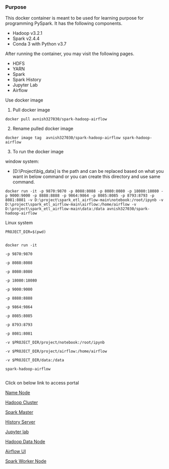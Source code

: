 

<div class="styles__repoDescription___d_zn4"><h3>Purpose</h3>
<p>This docker container is meant to be used for learning purpose for programming PySpark. It has the following components.</p>
<ul>
<li>Hadoop v3.2.1</li>
<li>Spark v2.4.4</li>
<li>Conda 3 with Python v3.7</li>
</ul>
<p>After running the container, you may visit the following pages.</p>
<ul>
<li>HDFS</li>
<li>YARN</li>
<li>Spark</li>
<li>Spark History</li>
<li>Jupyter Lab</li>
<li>Airflow</li>
</ul>
<p>Use docker image</p>
<ol>
<li>Pull docker image</li>
</ol>
<pre><code>docker pull avnish327030/spark-hadoop-airflow
</code></pre>
<ol start="2">
<li>Rename pulled docker image</li>
</ol>
<pre><code>docker image tag  avnish327030/spark-hadoop-airflow spark-hadoop-airflow
</code></pre>
<ol start="3">
<li>To run the docker image</li>
</ol>
<p>window system:</p>
<ul>
<li>[D:\Project\big_data] is the path and can be replaced based on what you want in below command or you can create this directory and use same command.</li>
</ul>
<pre><code>docker run -it -p 9870:9870 -p 8088:8088 -p 8080:8080 -p 18080:18080 -p 9000:9000 -p 8888:8888 -p 9864:9864 -p 8085:8085 -p 8793:8793 -p 8081:8081 -v D:\project\spark_etl_airflow-main\notebook:/root/ipynb -v D:\project\spark_etl_airflow-main\airflow:/home/airflow -v D:\project\spark_etl_airflow-main\data:/data avnish327030/spark-hadoop-airflow
</code></pre>
<p>Linux system</p>
<pre><code>PROJECT_DIR=$(pwd)

docker run -it \
    -p 9870:9870 \
    -p 8088:8088 \
    -p 8080:8080 \
    -p 18080:18080 \
    -p 9000:9000 \
    -p 8888:8888 \
    -p 9864:9864 \
    -p 8085:8085 \
    -p 8793:8793 \
    -p 8081:8081 \
    -v $PROJECT_DIR/project/notebook:/root/ipynb \
    -v $PROJECT_DIR/project/airflow:/home/airflow \
    -v $PROJECT_DIR/data:/data \
    spark-hadoop-airflow
</code></pre>
<p>Click on below link to access portal</p>
<p><a href="http://localhost:9870/" rel="nofollow noopener">Name Node</a></p>
<p><a href="http://localhost:8088" rel="nofollow noopener">Hadoop Cluster</a></p>
<p><a href="http://localhost:8080" rel="nofollow noopener">Spark Master</a></p>
<p><a href="http://localhost:18080" rel="nofollow noopener">History Server</a></p>
<p><a href="http://localhost:8888" rel="nofollow noopener">Jupyter lab</a></p>
<p><a href="http://localhost:9864" rel="nofollow noopener">Hadoop Data Node</a></p>
<p><a href="http://localhost:8085" rel="nofollow noopener">Airflow UI</a></p>
<p><a href="http://localhost:8081" rel="nofollow noopener">Spark Worker Node</a></p>
</div>